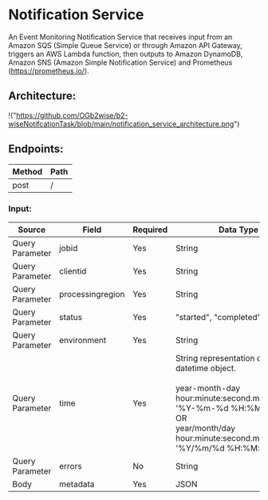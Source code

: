 # Notification Service

An Event Monitoring Notification Service that receives input from an Amazon SQS (Simple Queue Service) or through Amazon API Gateway, triggers an AWS Lambda function, then outputs to Amazon DynamoDB, Amazon SNS (Amazon Simple Notification Service) and Prometheus (https://prometheus.io/).


## Architecture:
!("https://github.com/OGb2wise/b2-wiseNotifcationTask/blob/main/notification_service_architecture.png")

## Endpoints:

Method | Path
------------ | -------------
post | /

### Input:

Source | Field | Required | Data Type
------------ | ------------- | ------------- | -------------
Query Parameter | jobid | Yes | String
Query Parameter | clientid | Yes | String
Query Parameter | processingregion | Yes | String
Query Parameter | status | Yes | "started", "completed", "failed"
Query Parameter | environment | Yes | String
Query Parameter | time | Yes | String representation of a datetime object.<br><br>year-month-day hour:minute:second.microsecond<br>'%Y-%m-%d %H:%M:%S.%f'<br>OR<br>year/month/day hour:minute:second.microsecond<br>'%Y/%m/%d %H:%M:%S.%f'
Query Parameter | errors | No | String
Body | metadata | Yes | JSON
